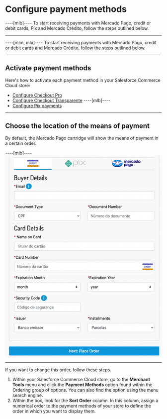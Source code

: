 # Configure payment methods

----[mlb]----
To start receiving payments with Mercado Pago, credit or debit cards, Pix and Mercado Crédito, follow the steps outlined below.

------------
----[mlm, mla]----
To start receiving payments with Mercado Pago, credit or debit cards and Mercado Crédito, follow the steps outlined below.

------------

## Activate payment methods

Here's how to activate each payment method in your Salesforce Commerce Cloud store:

* [Configure Checkout Pro](/developers/en/docs/salesforce-commerce-cloud/payments-configuration/checkout-pro)
* [Configure Checkout Transparente](/developers/en/docs/salesforce-commerce-cloud/payments-configuration/checkout-api)
----[mlb]----
* [Configure Pix payments](/developers/en/docs/salesforce-commerce-cloud/payments-configuration/checkout-api/pix)

------------

## Choose the location of the means of payment

By default, the Mercado Pago cartridge will show the means of payment in a certain order.

----[mlb]----
![payment_methods_v2](/images/salesforce/payment_methods_v2.png)

------------

If you want to change this order, follow these steps.

1. Within your Salesforce Commerce Cloud store, go to the **Merchant Tools** menu and click the **Payment Methods** option found within the Ordering group of options. You can also find the option using the menu search engine.
2. Within the box, look for the **Sort Order** column. In this column, assign a numerical order to the payment methods of your store to define the order in which you want to display them.
